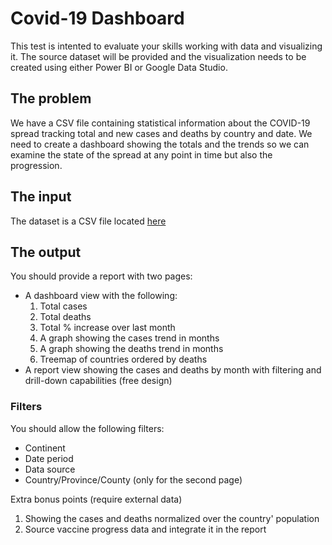 # Covid-19 Dashboard
This test is intented to evaluate your skills working with data and visualizing it. The source dataset will be provided and the visualization needs to be created using either Power BI or Google Data Studio.

## The problem
We have a CSV file containing statistical information about the COVID-19 spread tracking total and new cases and deaths by country and date. We need to create a dashboard showing the totals and the trends so we can examine the state of the spread at any point in time but also the progression.

## The input
The dataset is a CSV file located [here](./dataset.7z) 

## The output
You should provide a report with two pages:

* A dashboard view with the following:
    1. Total cases
    2. Total deaths
    3. Total % increase over last month
    4. A graph showing the cases trend in months
    5. A graph showing the deaths trend in months
    6. Treemap of countries ordered by deaths
* A report view showing the cases and deaths by month with filtering and drill-down capabilities (free design)

### Filters
You should allow the following filters:

* Continent
* Date period
* Data source
* Country/Province/County (only for the second page)

Extra bonus points (require external data)
1. Showing the cases and deaths normalized over the country' population
2. Source vaccine progress data and integrate it in the report